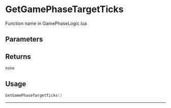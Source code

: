 # GetGamePhaseTargetTicks

Function name in GamePhaseLogic.lua

## Parameters

## Returns

`none`

## Usage

```lua
GetGamePhaseTargetTicks()
```

---
